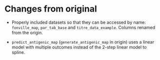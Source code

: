 # Changes from original

* Properly included datasets so that they can be accessed by name: `fonville_map`, `par_tab_base` and `titre_data_example`. Columns renamed from the origin.

* `predict_antigenic_map` (`generate_antigenic_map` in origin) uses a linear model with multiple outcomes instead of the 2-step linear model to spline.
